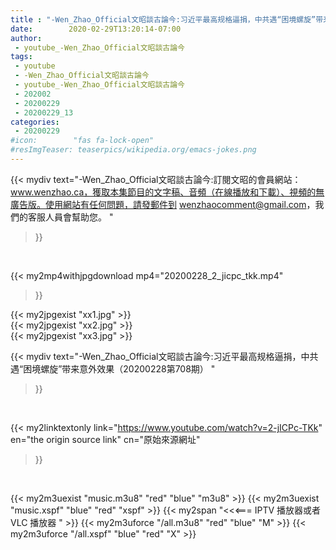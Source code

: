 ```yaml
---
title : "-Wen_Zhao_Official文昭談古論今:习近平最高规格逼捐，中共遇“困境螺旋”带来意外效果（20200228第708期） "
date:        2020-02-29T13:20:14-07:00
author:
 - youtube_-Wen_Zhao_Official文昭談古論今
tags:
 - youtube
 - -Wen_Zhao_Official文昭談古論今
 - youtube_-Wen_Zhao_Official文昭談古論今
 - 202002
 - 20200229
 - 20200229_13
categories:
 - 20200229
#icon:        "fas fa-lock-open"
#resImgTeaser: teaserpics/wikipedia.org/emacs-jokes.png
---
```


{{< mydiv text="-Wen_Zhao_Official文昭談古論今:訂閱文昭的會員網站：www.wenzhao.ca，獲取本集節目的文字稿、音頻（在線播放和下載）、視頻的無廣告版。使用網站有任何問題，請發郵件到 wenzhaocomment@gmail.com，我們的客服人員會幫助您。 "
>}}
<br>


{{< my2mp4withjpgdownload mp4="20200228_2_jicpc_tkk.mp4"
>}}

{{< my2jpgexist "xx1.jpg" >}}<br>
{{< my2jpgexist "xx2.jpg" >}}<br>
{{< my2jpgexist "xx3.jpg" >}}<br>



{{< mydiv text="-Wen_Zhao_Official文昭談古論今:习近平最高规格逼捐，中共遇“困境螺旋”带来意外效果（20200228第708期） "
>}}
<br>

{{< my2linktextonly link="https://www.youtube.com/watch?v=2-jICPc-TKk"
en="the origin source link" cn="原始來源網址"
>}}


<br>

{{< my2m3uexist "music.m3u8" "red"  "blue" "m3u8" >}} {{< my2m3uexist "music.xspf" "blue" "red"  "xspf" >}} {{< my2span "<<<=== IPTV 播放器或者 VLC 播放器 " >}} {{< my2m3uforce "/all.m3u8" "red"  "blue" "M" >}} {{< my2m3uforce "/all.xspf" "blue" "red"  "X" >}} 
